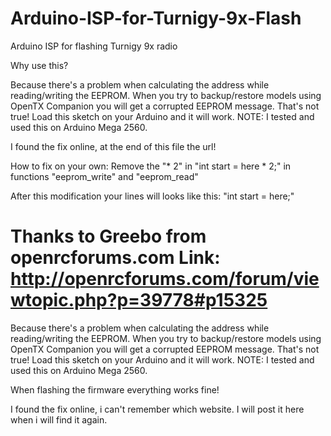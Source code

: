 # Arduino-ISP-for-Turnigy-9x-Flash
Arduino ISP for flashing Turnigy 9x radio

Why use this?

Because there's a problem when calculating the address while reading/writing the EEPROM. When you try to backup/restore models using OpenTX Companion you will get a corrupted EEPROM message. That's not true! Load this sketch on your Arduino and it will work. NOTE: I tested and used this on Arduino Mega 2560.

I found the fix online, at the end of this file the url!

How to fix on your own:
Remove the "* 2" in "int start = here * 2;" in functions "eeprom_write" and "eeprom_read"

After this modification your lines will looks like this: "int start = here;"


Thanks to Greebo from openrcforums.com
Link: http://openrcforums.com/forum/viewtopic.php?p=39778#p15325
=======
Because there's a problem when calculating the address while reading/writing the EEPROM.
When you try to backup/restore models using OpenTX Companion you will get a corrupted EEPROM message.
That's not true! Load this sketch on your Arduino and it will work.
NOTE: I tested and used this on Arduino Mega 2560.

When flashing the firmware everything works fine!

I found the fix online, i can't remember which website. I will post it here when i will find it again.
